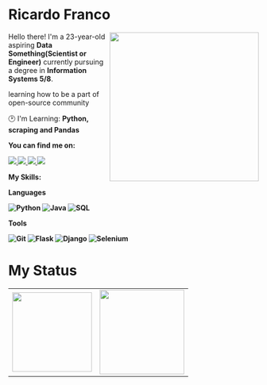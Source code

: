# Ricardo Franco

<img src="https://i.pinimg.com/564x/d9/74/9d/d9749d7680ca74f28cdb5e30f58aa4b3.jpg" min-width="300px" max-width="300px" width="300px" align="right">

<p align="left"> 
      Hello there! I'm a 23-year-old aspiring <strong>Data Something(Scientist or Engineer)</strong> currently pursuing a degree in <strong>Information Systems 5/8</strong>.
</p>

<p align="left">
      learning how to be a part of open-source community
</p>
 
<p align="left">
  🕑 I'm Learning: <strong>Python, scraping and Pandas</strong>
</p>

<p align="left">
 <strong>You can find me on:<strong>
</p>

<p align="left">
<a href="https://dev.to/francocontigo" alt="Dev.to" target="_blank">
  <img src="https://img.shields.io/badge/Dev.to-gray?style=flat-square&logo=dev.to&logoColor=white"/>
</a>

<a href="mailto:ricardoaugustofranco@hotmail.com">
  <img src="https://img.shields.io/badge/Microsoft_Outlook-gray?style=flat-square&logo=microsoft-outloo&logoColor=white" />
</a>

<a href="https://twitter.com/francocontigo" alt="Twitter" target="_blank">
  <img src="https://img.shields.io/badge/-Twitter-gray?style=flat-square&labelColor=gray&logo=twitter&logoColor=white"/>
</a>

<a href="https://www.linkedin.com/in/francocontigo/" alt="LinkedIn" target="_blank">
  <img src="https://img.shields.io/badge/-Linkedin-gray?style=flat-square&labelColor=gray&logo=Linkedin&logoColor=white&link=https://www.linkedin.com/in/francocontigo/"/>
</a>


<strong>My Skills:<strong>
  
<p>Languages</p>
    
  ![Python](https://img.shields.io/badge/python-100000?style=for-the-badge&logo=python&logoColor=blue)
  ![Java](https://img.shields.io/badge/Java-100000?style=for-the-badge&logo=CoffeeScript)
  ![SQL](https://img.shields.io/badge/sql-100000?style=for-the-badge&logo=)
<p>Tools</p>
    
  ![Git](https://img.shields.io/badge/git-100000?style=for-the-badge&logo=git)
  ![Flask](https://img.shields.io/badge/flask-100000?style=for-the-badge&logo=flask)
  ![Django](https://img.shields.io/badge/django-100000?style=for-the-badge&logo=django)
  ![Selenium](https://img.shields.io/badge/selenium-100000?style=for-the-badge&logo=selenium)
  
# My Status
<div>
  <table style="margin: 0 auto;" align="center">
    <tr>
      <td>
        <img height="160em" src="https://github-readme-stats.vercel.app/api?username=francocontigo&show_icons=true&theme=dracula&include_all_commits=true&count_private=true"/>
      </td>
      <td>
        <img height="170px" src="https://github-readme-stats.vercel.app/api/top-langs/?username=francocontigo&layout=compact&theme=dracula&count_private=true"/>
      </td>
    </tr>
  </table>
</div>

<!--
![overview](https://raw.githubusercontent.com/sandypiropo/github-stats/master/generated/overview.svg)
![langs used](https://raw.githubusercontent.com/sandypiropo/github-stats/master/generated/languages.svg)
